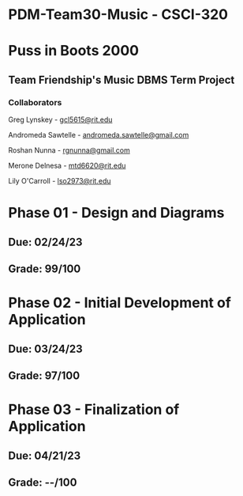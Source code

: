 # PDM-Team30-Music - CSCI-320
# Puss in Boots 2000
## Team Friendship's Music DBMS Term Project

### Collaborators
Greg Lynskey - gcl5615@rit.edu

Andromeda Sawtelle - andromeda.sawtelle@gmail.com

Roshan Nunna - rgnunna@gmail.com

Merone Delnesa - mtd6620@rit.edu

Lily O'Carroll - lso2973@rit.edu

# Phase 01 - Design and Diagrams
## Due: 02/24/23
## Grade: 99/100

# Phase 02 - Initial Development of Application
## Due: 03/24/23
## Grade: 97/100

# Phase 03 - Finalization of Application
## Due: 04/21/23
## Grade: --/100

